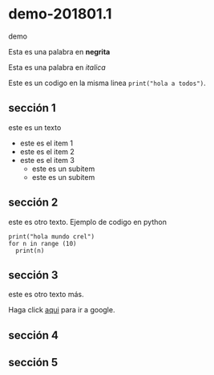 # demo-201801.1
demo

Esta es una palabra en **negrita**

Esta es una palabra en *italica*

Este es un codigo en la misma linea `print("hola a todos")`.


## sección 1

este es un texto

* este es el item 1
* este es el item 2
* este es el item 3
  * este es un subitem
  * este es un subitem


## sección 2

este es otro texto. Ejemplo de codigo en python

    print("hola mundo crel")
    for n in range (10)
      print(n)
      

## sección 3

este es otro texto más.

Haga click [aqui](https://www.google.com) para ir a google.


## sección 4

## sección 5



